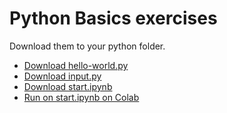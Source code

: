 # Python Basics exercises

Download them to your python folder.

- [Download hello-world.py](https://raw.githubusercontent.com/vnannen/ucgmin01/blob/main/hello-world.py)
- [Download input.py](https://raw.githubusercontent.com/vnannen/ucgmin01/blob/main/input.py)
- [Download start.ipynb](https://raw.githubusercontent.com/vnannen/ucgmin01/blob/main/start.ipynb)
- [Run on start.ipynb on Colab](https://colab.research.google.com/github/vnannen/ucgmin01/blob/main/start.ipynb)